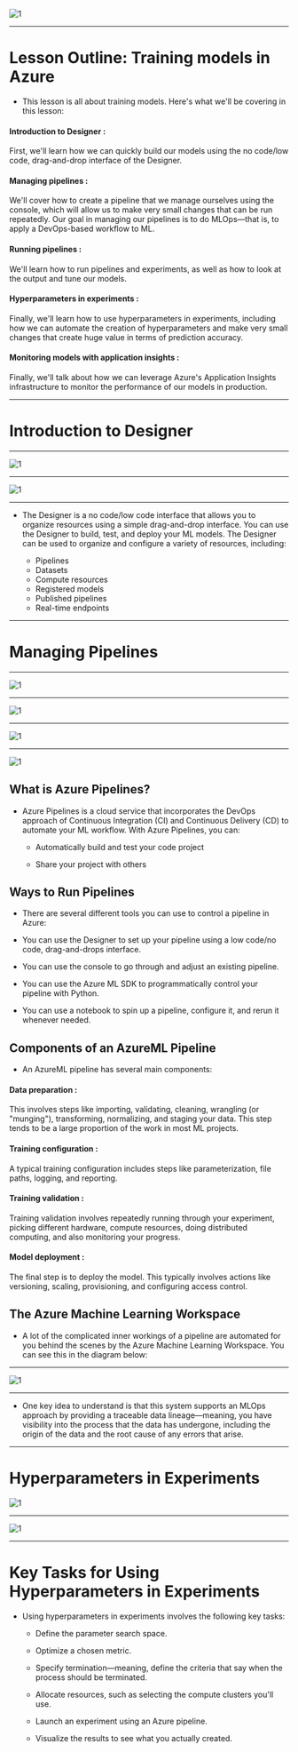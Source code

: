 ![1](screen1.png)


---


# Lesson Outline: Training models in Azure

* This lesson is all about training models. Here's what we'll be covering in this lesson:

#### Introduction to Designer : 
First, we'll learn how we can quickly build our models using the no code/low code, drag-and-drop interface of the Designer.

#### Managing pipelines :

We'll cover how to create a pipeline that we manage ourselves using the console, which will allow us to make very small changes that can be run repeatedly. Our goal in managing our pipelines is to do MLOps—that is, to apply a DevOps-based workflow to ML.

#### Running pipelines :

We'll learn how to run pipelines and experiments, as well as how to look at the output and tune our models.

#### Hyperparameters in experiments :

Finally, we'll learn how to use hyperparameters in experiments, including how we can automate the creation of hyperparameters and make very small changes that create huge value in terms of prediction accuracy.

#### Monitoring models with application insights :

Finally, we'll talk about how we can leverage Azure's Application Insights infrastructure to monitor the performance of our models in production.


---

# Introduction to Designer

---

![1](screen2.png)

---

![1](screen3.png)


---

* The Designer is a no code/low code interface that allows you to organize resources using a simple drag-and-drop interface. You can use the Designer to build, test, and deploy your ML models. The Designer can be used to organize and configure a variety of resources, including:

	* Pipelines
	* Datasets
	* Compute resources
	* Registered models
	* Published pipelines
	* Real-time endpoints


---

# Managing Pipelines

---

![1](screen4.png)

---

![1](screen5.png)

---

![1](screen6.png)

---

![1](screen7.png)


## What is Azure Pipelines?

* Azure Pipelines is a cloud service that incorporates the DevOps approach of Continuous Integration (CI) and Continuous Delivery (CD) to automate your ML workflow. With Azure Pipelines, you can:

	* Automatically build and test your code project
	
	* Share your project with others


## Ways to Run Pipelines

* There are several different tools you can use to control a pipeline in Azure:

* You can use the Designer to set up your pipeline using a low code/no code, drag-and-drops interface.

* You can use the console to go through and adjust an existing pipeline.

* You can use the Azure ML SDK to programmatically control your pipeline with Python.

* You can use a notebook to spin up a pipeline, configure it, and rerun it whenever needed.


## Components of an AzureML Pipeline

* An AzureML pipeline has several main components:

#### Data preparation :

This involves steps like importing, validating, cleaning, wrangling (or "munging"), transforming, normalizing, and staging your data. This step tends to be a large proportion of the work in most ML projects.

#### Training configuration :

A typical training configuration includes steps like parameterization, file paths, logging, and reporting.

#### Training validation :

Training validation involves repeatedly running through your experiment, picking different hardware, compute resources, doing distributed computing, and also monitoring your progress.

#### Model deployment :

The final step is to deploy the model. This typically involves actions like versioning, scaling, provisioning, and configuring access control.


## The Azure Machine Learning Workspace

* A lot of the complicated inner workings of a pipeline are automated for you behind the scenes by the Azure Machine Learning Workspace. You can see this in the diagram below:

---

![1](screen8.png)

---


* One key idea to understand is that this system supports an MLOps approach by providing a traceable data lineage—meaning, you have visibility into the process that the data has undergone, including the origin of the data and the root cause of any errors that arise.


---


# Hyperparameters in Experiments

![1](screen9.png)


---

![1](screen10.png)

---


# Key Tasks for Using Hyperparameters in Experiments

* Using hyperparameters in experiments involves the following key tasks:

	* Define the parameter search space.
	
	* Optimize a chosen metric.
	
	* Specify termination—meaning, define the criteria that say when the process should be terminated.
	
	* Allocate resources, such as selecting the compute clusters you'll use.
	
	* Launch an experiment using an Azure pipeline.
	
	* Visualize the results to see what you actually created.















